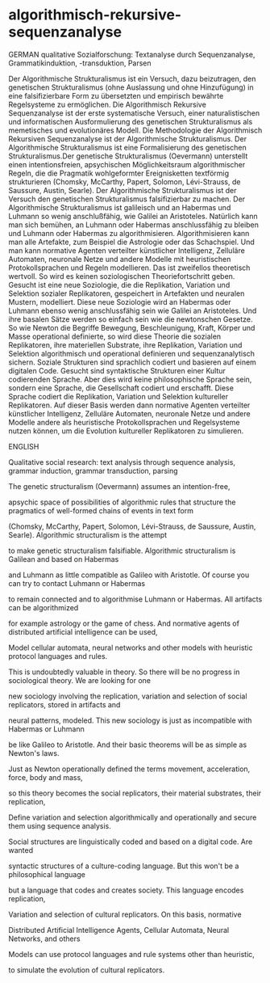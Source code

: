 # algorithmisch-rekursive-sequenzanalyse
GERMAN
qualitative Sozialforschung: Textanalyse durch Sequenzanalyse, Grammatikinduktion, -transduktion, Parsen

Der Algorithmische Strukturalismus ist ein Versuch, dazu beizutragen, den genetischen Strukturalismus (ohne Auslassung und ohne Hinzufügung) in eine falsifizierbare Form zu übersetzten 
und empirisch bewährte Regelsysteme zu ermöglichen. Die Algorithmisch Rekursive Sequenzanalyse ist der erste systematische Versuch, 
einer naturalistischen und informatischen Ausformulierung des genetischen Strukturalismus als memetisches und evolutionäres Modell. 
Die Methodologie der Algorithmisch Rekursiven Sequenzanalyse ist der Algorithmische Strukturalismus. Der Algorithmische Strukturalismus
ist eine Formalisierung des genetischen Strukturalismus.Der genetische Strukturalismus (Oevermann) unterstellt einen intentionsfreien, 
apsychischen Möglichkeitsraum algorithmischer Regeln, die die Pragmatik wohlgeformter Ereignisketten textförmig strukturieren 
(Chomsky, McCarthy, Papert, Solomon, Lévi-Strauss, de Saussure, Austin, Searle). Der Algorithmische Strukturalismus ist der Versuch
den genetischen Strukturalismus falsifizierbar zu machen. Der Algorithmische Strukturalismus ist galileisch und an Habermas 
und Luhmann so wenig anschlußfähig, wie Galilei an Aristoteles. Natürlich kann man sich bemühen, an Luhmann oder Habermas 
anschlussfähig zu bleiben und Luhmann oder Habermas zu algorithmisieren. Algorithmisieren kann man alle Artefakte, 
zum Beispiel die Astrologie oder das Schachspiel. Und man kann normative Agenten verteilter künstlicher Intelligenz, 
Zelluläre Automaten, neuronale Netze und andere Modelle mit heuristischen Protokollsprachen und Regeln modellieren. 
Das ist zweifellos theoretisch wertvoll. So wird es keinen soziologischen Theoriefortschritt geben. Gesucht ist eine 
neue Soziologie, die die Replikation, Variation und Selektion sozialer Replikatoren, gespeichert in Artefakten und 
neuralen Mustern, modelliert. Diese neue Soziologie wird an Habermas oder Luhmann ebenso wenig anschlussfähig
sein wie Galilei an Aristoteles. Und ihre basalen Sätze werden so einfach sein wie die newtonschen Gesetze.
So wie Newton die Begriffe Bewegung, Beschleunigung, Kraft, Körper und Masse operational definierte, 
so wird diese Theorie die sozialen Replikatoren, ihre materiellen Substrate, ihre Replikation,
Variation und Selektion algorithmisch und operational definieren und sequenzanalytisch sichern. 
Soziale Strukturen sind sprachlich codiert und basieren auf einem digitalen Code. Gesucht sind 
syntaktische Strukturen einer Kultur codierenden Sprache. Aber dies wird keine philosophische Sprache sein,
sondern eine Sprache, die Gesellschaft codiert und erschafft. Diese Sprache codiert die Replikation, 
Variation und Selektion kultureller Replikatoren. Auf dieser Basis werden dann normative 
Agenten verteilter künstlicher Intelligenz, Zelluläre Automaten, neuronale Netze und andere 
Modelle andere als heuristische Protokollsprachen und Regelsysteme nutzen können, 
um die Evolution kultureller Replikatoren zu simulieren.

ENGLISH

Qualitative social research: text analysis through sequence analysis, grammar induction, grammar transduction, parsing

The genetic structuralism (Oevermann) assumes an intention-free,

apsychic space of possibilities of algorithmic rules that structure the pragmatics of well-formed chains of events in text form

(Chomsky, McCarthy, Papert, Solomon, Lévi-Strauss, de Saussure, Austin, Searle). Algorithmic structuralism is the attempt

to make genetic structuralism falsifiable. Algorithmic structuralism is Galilean and based on Habermas

and Luhmann as little compatible as Galileo with Aristotle. Of course you can try to contact Luhmann or Habermas

to remain connected and to algorithmise Luhmann or Habermas. All artifacts can be algorithmized

for example astrology or the game of chess. And normative agents of distributed artificial intelligence can be used,

Model cellular automata, neural networks and other models with heuristic protocol languages ​​and rules.

This is undoubtedly valuable in theory. So there will be no progress in sociological theory. We are looking for one

new sociology involving the replication, variation and selection of social replicators, stored in artifacts and

neural patterns, modeled. This new sociology is just as incompatible with Habermas or Luhmann

be like Galileo to Aristotle. And their basic theorems will be as simple as Newton's laws.

Just as Newton operationally defined the terms movement, acceleration, force, body and mass,

so this theory becomes the social replicators, their material substrates, their replication,

Define variation and selection algorithmically and operationally and secure them using sequence analysis.

Social structures are linguistically coded and based on a digital code. Are wanted

syntactic structures of a culture-coding language. But this won't be a philosophical language

but a language that codes and creates society. This language encodes replication,

Variation and selection of cultural replicators. On this basis, normative

Distributed Artificial Intelligence Agents, Cellular Automata, Neural Networks, and others

Models can use protocol languages ​​and rule systems other than heuristic,

to simulate the evolution of cultural replicators.

